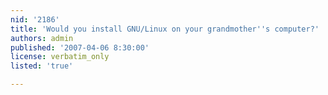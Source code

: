 ```yaml
---
nid: '2186'
title: 'Would you install GNU/Linux on your grandmother''s computer?'
authors: admin
published: '2007-04-06 8:30:00'
license: verbatim_only
listed: 'true'

---
```

